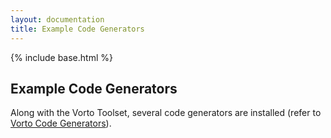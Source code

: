 ```yaml
---
layout: documentation
title: Example Code Generators
---
```

{% include base.html %}


## Example Code Generators

Along with the Vorto Toolset, several code generators are installed (refer to [Vorto Code Generators](https://github.com/eclipse/vorto/blob/master/server/generators/Readme.md)).
